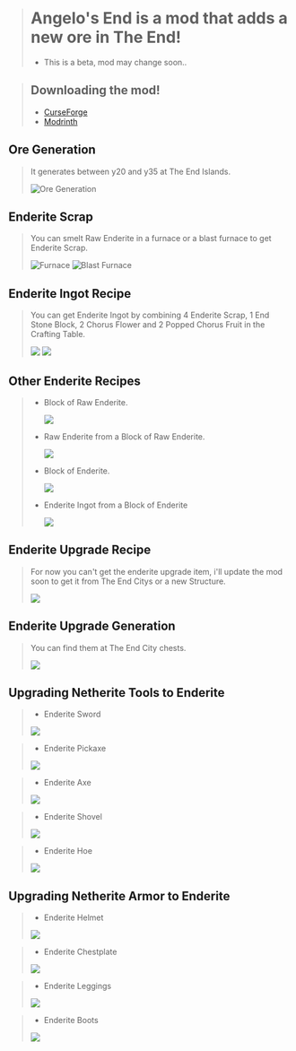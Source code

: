> # Angelo's End is a mod that adds a new ore in The End!
> - This is a beta, mod may change soon..

> ## Downloading the mod!
> - [CurseForge](https://www.curseforge.com/minecraft/mc-mods/angelosend)
> - [Modrinth](https://modrinth.com/mod/angelosend)

## Ore Generation
> It generates between y20 and y35 at The End Islands.
>
> ![Ore Generation](https://cdn.modrinth.com/data/bwbjkCOh/images/b870d79dd7ad141b2220c0d7aa13867d74ef50d1.png)

## Enderite Scrap
> You can smelt Raw Enderite in a furnace or a blast furnace to get Enderite Scrap.
>
> ![Furnace](https://media.forgecdn.net/attachments/description/1092809/description_e15e6bd7-71c3-47ee-bddd-7e135fbdcbcf.png) ![Blast Furnace](https://media.forgecdn.net/attachments/description/1092809/description_9ff5b407-d60f-4354-b81a-ea20dd471f90.png)

## Enderite Ingot Recipe
> You can get Enderite Ingot by combining 4 Enderite Scrap, 1 End Stone Block, 2 Chorus Flower and 2 Popped Chorus Fruit in the Crafting Table.
>
> ![](https://media.forgecdn.net/attachments/description/1092809/description_57f73e01-c1d0-4b6f-8889-b4ff484fdd40.png) ![](https://media.forgecdn.net/attachments/description/1092809/description_b7b48c26-39d5-4880-8d0f-0f442282680b.png)

## Other Enderite Recipes
> - Block of Raw Enderite.
>
>   ![](https://media.forgecdn.net/attachments/description/1092809/description_aed282da-f2e9-42aa-8a87-dc4edd74b4ed.png)
>
> - Raw Enderite from a Block of Raw Enderite.
>
>   ![](https://media.forgecdn.net/attachments/description/1092809/description_662a3810-c540-4d80-bfc4-19b03eae92a4.png)
>
> - Block of Enderite.
>
>   ![](https://media.forgecdn.net/attachments/description/1092809/description_cc81578a-9c2c-4565-8816-1ac5e366b307.png)
>
> - Enderite Ingot from a Block of Enderite
>
>   ![](https://media.forgecdn.net/attachments/description/1092809/description_b062b397-90c6-4e17-b76b-6a2e068158af.png)

## Enderite Upgrade Recipe
> For now you can't get the enderite upgrade item, i'll update the mod soon to get it from The End Citys or a new Structure.
>
> ![](https://media.forgecdn.net/attachments/description/1092809/description_e33dd653-9ba7-453a-96d6-1b8ebbaf99ba.png)

## Enderite Upgrade Generation
> You can find them at The End City chests.
>
> ![](https://cdn.modrinth.com/data/cached_images/a3c9194546f6686d522b89c95608d9fd2982b790.png)

## Upgrading Netherite Tools to Enderite
> - Enderite Sword
>
> ![](https://media.forgecdn.net/attachments/description/1092809/description_199203b1-d1c7-4e5f-9da2-a88368b1875e.png)

> - Enderite Pickaxe
>
> ![](https://media.forgecdn.net/attachments/description/1092809/description_c25f0216-be00-43a2-b823-de87cc67f020.png)

> - Enderite Axe
>
> ![](https://media.forgecdn.net/attachments/description/1092809/description_0a50e90e-d22a-4cb0-ab33-9afe10ff1a74.png)

> - Enderite Shovel
>
> ![](https://media.forgecdn.net/attachments/description/1092809/description_07b9a590-67a9-4371-8392-b967c8332cd6.png)

> - Enderite Hoe
>
> ![](https://media.forgecdn.net/attachments/description/1092809/description_cfef119e-4cad-478e-bf8d-bc52232f408a.png)

## Upgrading Netherite Armor to Enderite
> - Enderite Helmet
>
> ![](https://media.forgecdn.net/attachments/description/1092809/description_e47ae9d9-e8ed-4224-a807-afa66cca6505.png)

> - Enderite Chestplate
>
> ![](https://media.forgecdn.net/attachments/description/1092809/description_dadc6ac4-31a0-4d94-ad68-cd1bcfe55125.png)

> - Enderite Leggings
>
>  ![](https://media.forgecdn.net/attachments/description/1092809/description_f787d7c0-45bd-4a71-9a2d-3b334131a872.png)

> - Enderite Boots
>
> ![](https://media.forgecdn.net/attachments/description/1092809/description_0f37ab29-e511-4adb-b714-71261dfbaad5.png)
